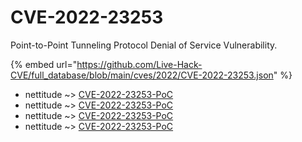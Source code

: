 # CVE-2022-23253

Point-to-Point Tunneling Protocol Denial of Service Vulnerability.

{% embed url="https://github.com/Live-Hack-CVE/full_database/blob/main/cves/2022/CVE-2022-23253.json" %}


* nettitude ~> [CVE-2022-23253-PoC](https://www.alice-snow.ru/2022/database/cve-2022-23253/cve-2022-23253-poc-nettitude)
* nettitude ~> [CVE-2022-23253-PoC](https://www.alice-snow.ru/2022/database/cve-2022-23253/cve-2022-23253-poc-nettitude)
* nettitude ~> [CVE-2022-23253-PoC](https://www.alice-snow.ru/2022/database/cve-2022-23253/cve-2022-23253-poc-nettitude)
* nettitude ~> [CVE-2022-23253-PoC](https://www.alice-snow.ru/2022/database/cve-2022-23253/cve-2022-23253-poc-nettitude)